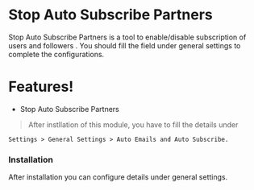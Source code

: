# Stop Auto Subscribe Partners

Stop Auto Subscribe Partners is a tool to enable/disable subscription of users and
followers . You should fill the field under general settings to complete the
configurations.

# Features!

- Stop Auto Subscribe Partners

> After instllation of this module, you have to fill the details under

    Settings > General Settings > Auto Emails and Auto Subscribe.

### Installation

After installation you can configure details under general settings.
